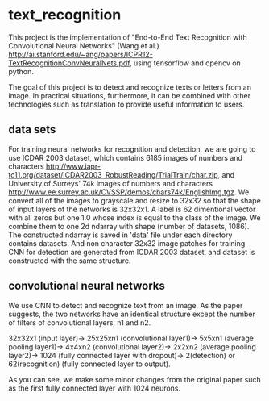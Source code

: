 # text_recognition

This project is the implementation of "End-to-End Text Recognition with Convolutional Neural Networks" (Wang et al.) http://ai.stanford.edu/~ang/papers/ICPR12-TextRecognitionConvNeuralNets.pdf, using tensorflow and opencv on python.

The goal of this project is to detect and recognize texts or letters from an image. In practical situations, furthermore, it can be combined with other technologies such as translation to provide useful information to users. 


## data sets

For training neural networks for recognition and detection, we are going to use ICDAR 2003 dataset, which contains 6185 images of numbers and characters http://www.iapr-tc11.org/dataset/ICDAR2003_RobustReading/TrialTrain/char.zip, and University of Surreys' 74k images of numbers and characters http://www.ee.surrey.ac.uk/CVSSP/demos/chars74k/EnglishImg.tgz. We convert all of the images to grayscale and resize to 32x32 so that the shape of input layers of the networks is 32x32x1. A label is 62 dimentional vector with all zeros but one 1.0 whose index is equal to the class of the image. We combine them to one 2d ndarray with shape (number of datasets, 1086). The constructed ndarray is saved in 'data' file under each directory contains datasets. And non character 32x32 image patches for training CNN for detection are generated from ICDAR 2003 dataset, and dataset is constructed with the same structure. 

## convolutional neural networks

We use CNN to detect and recognize text from an image. As the paper suggests, the two networks have an identical structure except the number of filters of convolutional layers, n1 and n2. 

32x32x1 (input layer)->
25x25xn1 (convolutional layer1)->
5x5xn1 (average pooling layer1)->
4x4xn2 (convolutional layer2)->
2x2xn2 (average pooling layer2)->
 1024 (fully connected layer with dropout)->
2(detection) or 62(recognition) (fully connected layer to output).

As you can see, we make some minor changes from the original paper such as the first fully connected layer with 1024 neurons. 
